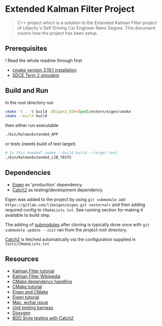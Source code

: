 # Extended Kalman Filter Project

> C++ project which is a solution to the Extended Kalman Filter project of Udacity's Self Driving Car Engineer Nano Degree. This document covers how the project has been setup.

## Prerequisites

! Read the whole readme through first

- [cmake version 3.19.1 installation](https://cmake.org/install/)
- [SDCE Term 2 simulator](https://github.com/udacity/self-driving-car-sim/releases)

## Build and Run

In the root directory run

```bash
cmake -S . -B build -DEigen3_DIR=(pwd)/extern/eigen/cmake
cmake --build build
```

then either run executable

```bash
./bin/KalmanExtended_APP
```

or tests (needs build of test target)

```bash
# Is this needed? cmake --build build --target test
./bin/KalmanExtended_LIB_TESTS
```

## Dependencies

- [Eigen](https://eigen.tuxfamily.org/dox-devel/index.html) as 'production' dependency
- [Catch2](https://github.com/catchorg/Catch2.git) as testing/development dependency

Eigen was added to the project by using `git submodule add https://gitlab.com/libeigen/eigen.git <external>` and then adding required config to `CMakeLists.txt`. See running section for making it available to build step.

The adding of [submodules](https://git-scm.com/book/en/v2/Git-Tools-Submodules) after cloning is typically done once with `git submodule update --init` ran from the project root directory.

[Catch2](https://github.com/catchorg/Catch2.git) is fetched automatically via the configuration supplied in `tests/CMakeLists.txt`

## Resources

- [Kalman Filter tutorial](https://www.kalmanfilter.net/)
- [Kalman FIlter Wikipedia](https://en.wikipedia.org/wiki/Kalman_filter)
- [CMake dependency handling](https://foonathan.net/2016/07/cmake-dependency-handling/)
- [CMake tutorial](https://cmake.org/cmake/help/latest/guide/tutorial/index.html)
- [Eigen and CMake](http://eigen.tuxfamily.org/dox/TopicCMakeGuide.html)
- [Eigen tutorial](https://dritchie.github.io/csci2240/assignments/eigen_tutorial.pdf)
- [Mac, wchar issue](https://mhmethun.wordpress.com/2018/11/23/how-to-fix-c-cwchar-fatal-error-wchar-h-no-such-file-or-directory/)
- [Unit testing harness](https://wingman-sw.com/articles/tdd-legacy-c)
- [Doxygen](https://www.doxygen.nl/manual/docblocks.html)
- [BDD Style testing with Catch2](http://www.electronvector.com/blog/using-catch-to-write-bdd-style-unit-tests-for-c)